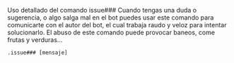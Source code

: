 Uso detallado del comando issue### Cuando tengas una duda o sugerencia, o algo salga mal en el bot puedes usar este
comando para comunicarte con el autor del bot, el cual trabaja raudo y veloz para intentar solucionarlo. El abuso de
este comando puede provocar baneos, come frutas y verduras...

```
.issue### [mensaje]
```

